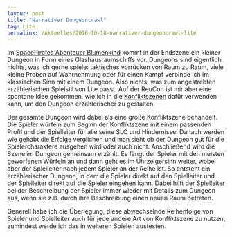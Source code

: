 ```yaml
---
layout: post
title: "Narrativer Dungeoncrawl"
tag: Lite
permalink: /Aktuelles/2016-10-18-narrativer-dungeoncrawl-lite
---
```


Im [SpacePirates Abenteuer Blumenkind](https://jcgames.de/spacepirates/abenteuer/blumenkind/) kommt in der Endszene ein kleiner Dungeon in Form eines Glashausraumschiffs vor. Dungeons sind eigentlich nichts, was ich gerne spiele: taktisches vorrücken von Raum zu Raum, viele kleine Proben auf Wahrnehmung oder für einen Kampf verbinde ich im klassischen Sinn mit einem Dungeon. Also nichts, was zum angestrebten erzählerischen Spielstil von Lite passt. Auf der ReuCon ist mir aber eine spontane Idee gekommen, wie ich in die [Konfliktszenen](https://lite.jcgames.de/Spielregeln/Konflikte/Konfliktszenen) dafür verwenden kann, um den Dungeon erzählerischer zu gestalten.

Der gesamte Dungeon wird dabei als eine große Konfliktszene behandelt. Die Spieler würfeln zum Beginn der Konfliktszene mit einem passenden Profil und der Spielleiter für alle seine SLC und Hindernisse. Danach werden wie gehabt die Erfolge verglichen und man sieht ob der Dungeon gut für die Spielercharaktere ausgehen wird oder auch nicht. Anschließend wird die Szene im Dungeon gemeinsam erzählt. Es fängt der Spieler mit den meisten geworfenen Würfeln an und dann geht es im Uhrzeigersinn weiter, wobei aber der Spielleiter nach jedem Spieler an der Reihe ist. So entsteht ein erzählerischer Dungeon, in dem die Spieler direkt auf den Spielleiter und der Spielleiter direkt auf die Spieler eingehen kann. Dabei hilft der Spielleiter bei der Beschreibung der Spieler immer wieder mit Details zum Dungeon aus, wenn sie z.B. durch ihre Beschreibung einen neuen Raum betreten.

Generell habe ich die Überlegung, diese abwechselnde Reihenfolge von Spieler und Spielleiter auch für jede andere Art von Konfliktszene zu nutzen, zumindest werde ich das in weiteren Spielen austesten.
